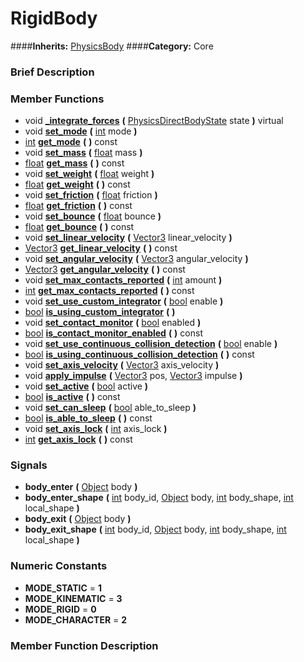 #  RigidBody  
####**Inherits:** [PhysicsBody](class_physicsbody)
####**Category:** Core

###  Brief Description  


###  Member Functions 
  * void  **[&#95;integrate&#95;forces](#_integrate_forces)**  **(** [PhysicsDirectBodyState](class_physicsdirectbodystate) state  **)** virtual
  * void  **[set&#95;mode](#set_mode)**  **(** [int](class_int) mode  **)**
  * [int](class_int)  **[get&#95;mode](#get_mode)**  **(** **)** const
  * void  **[set&#95;mass](#set_mass)**  **(** [float](class_float) mass  **)**
  * [float](class_float)  **[get&#95;mass](#get_mass)**  **(** **)** const
  * void  **[set&#95;weight](#set_weight)**  **(** [float](class_float) weight  **)**
  * [float](class_float)  **[get&#95;weight](#get_weight)**  **(** **)** const
  * void  **[set&#95;friction](#set_friction)**  **(** [float](class_float) friction  **)**
  * [float](class_float)  **[get&#95;friction](#get_friction)**  **(** **)** const
  * void  **[set&#95;bounce](#set_bounce)**  **(** [float](class_float) bounce  **)**
  * [float](class_float)  **[get&#95;bounce](#get_bounce)**  **(** **)** const
  * void  **[set&#95;linear&#95;velocity](#set_linear_velocity)**  **(** [Vector3](class_vector3) linear_velocity  **)**
  * [Vector3](class_vector3)  **[get&#95;linear&#95;velocity](#get_linear_velocity)**  **(** **)** const
  * void  **[set&#95;angular&#95;velocity](#set_angular_velocity)**  **(** [Vector3](class_vector3) angular_velocity  **)**
  * [Vector3](class_vector3)  **[get&#95;angular&#95;velocity](#get_angular_velocity)**  **(** **)** const
  * void  **[set&#95;max&#95;contacts&#95;reported](#set_max_contacts_reported)**  **(** [int](class_int) amount  **)**
  * [int](class_int)  **[get&#95;max&#95;contacts&#95;reported](#get_max_contacts_reported)**  **(** **)** const
  * void  **[set&#95;use&#95;custom&#95;integrator](#set_use_custom_integrator)**  **(** [bool](class_bool) enable  **)**
  * [bool](class_bool)  **[is&#95;using&#95;custom&#95;integrator](#is_using_custom_integrator)**  **(** **)**
  * void  **[set&#95;contact&#95;monitor](#set_contact_monitor)**  **(** [bool](class_bool) enabled  **)**
  * [bool](class_bool)  **[is&#95;contact&#95;monitor&#95;enabled](#is_contact_monitor_enabled)**  **(** **)** const
  * void  **[set&#95;use&#95;continuous&#95;collision&#95;detection](#set_use_continuous_collision_detection)**  **(** [bool](class_bool) enable  **)**
  * [bool](class_bool)  **[is&#95;using&#95;continuous&#95;collision&#95;detection](#is_using_continuous_collision_detection)**  **(** **)** const
  * void  **[set&#95;axis&#95;velocity](#set_axis_velocity)**  **(** [Vector3](class_vector3) axis_velocity  **)**
  * void  **[apply&#95;impulse](#apply_impulse)**  **(** [Vector3](class_vector3) pos, [Vector3](class_vector3) impulse  **)**
  * void  **[set&#95;active](#set_active)**  **(** [bool](class_bool) active  **)**
  * [bool](class_bool)  **[is&#95;active](#is_active)**  **(** **)** const
  * void  **[set&#95;can&#95;sleep](#set_can_sleep)**  **(** [bool](class_bool) able_to_sleep  **)**
  * [bool](class_bool)  **[is&#95;able&#95;to&#95;sleep](#is_able_to_sleep)**  **(** **)** const
  * void  **[set&#95;axis&#95;lock](#set_axis_lock)**  **(** [int](class_int) axis_lock  **)**
  * [int](class_int)  **[get&#95;axis&#95;lock](#get_axis_lock)**  **(** **)** const

###  Signals  
  *  **body&#95;enter**  **(** [Object](class_object) body  **)**
  *  **body&#95;enter&#95;shape**  **(** [int](class_int) body_id, [Object](class_object) body, [int](class_int) body_shape, [int](class_int) local_shape  **)**
  *  **body&#95;exit**  **(** [Object](class_object) body  **)**
  *  **body&#95;exit&#95;shape**  **(** [int](class_int) body_id, [Object](class_object) body, [int](class_int) body_shape, [int](class_int) local_shape  **)**

###  Numeric Constants  
  * **MODE_STATIC** = **1**
  * **MODE_KINEMATIC** = **3**
  * **MODE_RIGID** = **0**
  * **MODE_CHARACTER** = **2**

###  Member Function Description  
